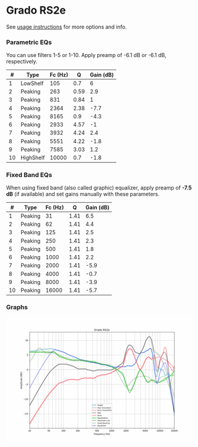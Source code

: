 # Grado RS2e
See [usage instructions](https://github.com/jaakkopasanen/AutoEq#usage) for more options and info.

### Parametric EQs
You can use filters 1-5 or 1-10. Apply preamp of -6.1 dB or -6.1 dB, respectively.

|   # | Type      |   Fc (Hz) |    Q |   Gain (dB) |
|-----|-----------|-----------|------|-------------|
|   1 | LowShelf  |       105 | 0.7  |         6   |
|   2 | Peaking   |       263 | 0.59 |         2.9 |
|   3 | Peaking   |       831 | 0.84 |         1   |
|   4 | Peaking   |      2364 | 2.38 |        -7.7 |
|   5 | Peaking   |      8165 | 0.9  |        -4.3 |
|   6 | Peaking   |      2933 | 4.57 |        -1   |
|   7 | Peaking   |      3932 | 4.24 |         2.4 |
|   8 | Peaking   |      5551 | 4.22 |        -1.8 |
|   9 | Peaking   |      7585 | 3.03 |         1.2 |
|  10 | HighShelf |     10000 | 0.7  |        -1.8 |

### Fixed Band EQs
When using fixed band (also called graphic) equalizer, apply preamp of **-7.5 dB** (if available) and set gains manually with these parameters.

|   # | Type    |   Fc (Hz) |    Q |   Gain (dB) |
|-----|---------|-----------|------|-------------|
|   1 | Peaking |        31 | 1.41 |         6.5 |
|   2 | Peaking |        62 | 1.41 |         4.4 |
|   3 | Peaking |       125 | 1.41 |         2.5 |
|   4 | Peaking |       250 | 1.41 |         2.3 |
|   5 | Peaking |       500 | 1.41 |         1.8 |
|   6 | Peaking |      1000 | 1.41 |         2.2 |
|   7 | Peaking |      2000 | 1.41 |        -5.9 |
|   8 | Peaking |      4000 | 1.41 |        -0.7 |
|   9 | Peaking |      8000 | 1.41 |        -3.9 |
|  10 | Peaking |     16000 | 1.41 |        -5.7 |

### Graphs
![](./Grado%20RS2e.png)
